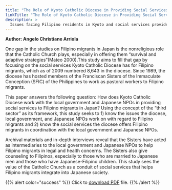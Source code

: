 ```yaml
---
title: "The Role of Kyoto Catholic Diocese in Providing Social Services to Filipino Migrants in Japan"
linkTitle: "The Role of Kyoto Catholic Diocese in Providing Social Services to Filipino Migrants in Japan"
description: >
  Issues facing Filipino residents in Kyoto and social services provided by the local Catholic diocese
---
```

**Author: Angelo Christiane Arriola**

One gap in the studies on Filipino migrants in Japan is the nonreligious role that the Catholic Church plays, especially in offering them “survival and adaptive strategies”(Mateo 2000).This study aims to fill that gap by focusing on the social services Kyoto Catholic Diocese has for Filipino migrants, which as of 2009 numbered 8,643 in the diocese. Since 1989, the diocese has hosted members of the Franciscan Sisters of the Immaculate Conception (SFIC) of the Philippines to work as pastoral workers to Filipino migrants.

This paper answers the following question: How does Kyoto Catholic Diocese work with the local government and Japanese NPOs in providing social services to Filipino migrants in Japan? Using the concept of the “third sector” as its framework, this study seeks to 1) know the issues the diocese, local government, and Japanese NPOs work on with regard to Filipino migrants and 2) know the social services the diocese offers Filipino migrants in coordination with the local government and Japanese NPOs.

Archival materials and in-depth interviews reveal that the Sisters have acted as intermediaries to the local government and Japanese NPOs to help Filipino migrants in legal and health concerns. The Sisters also give counseling to Filipinos, especially to those who are married to Japanese men and those who have Japanese-Filipino children. This study sees the value of the Catholic Church as a conduit of social services that helps Filipino migrants integrate into Japanese society.

{{% alert color="success" %}}
Click to [download PDF](https://timog.org/static/pdf/providing-social-services-to-filipino-migrants-in-japan.pdf) file.
{{% /alert %}}

